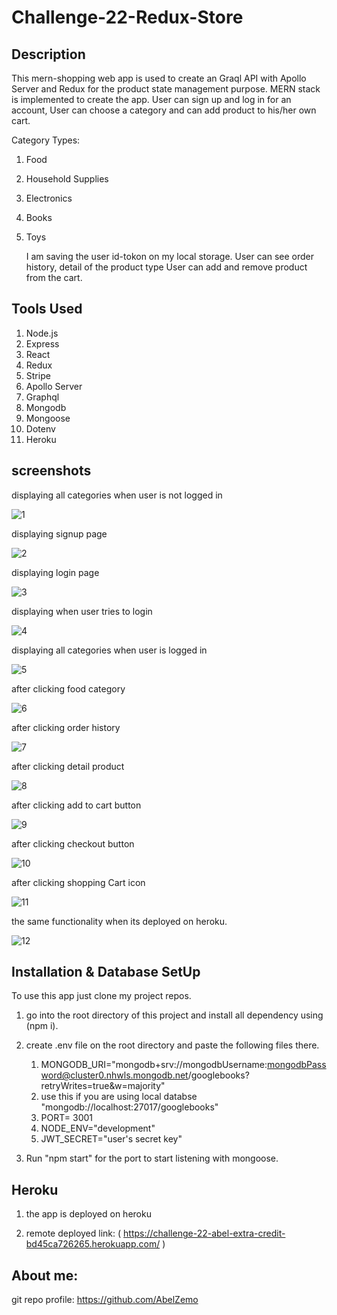# Challenge-22-Redux-Store

## Description

This mern-shopping web app is used to create an Graql API with Apollo Server and Redux for the product state management purpose. MERN stack is implemented to create the app. User can sign up and log in for an account, User can choose a category and can add product to his/her own cart.

Category Types:

1. Food
2. Household Supplies
3. Electronics
4. Books
5. Toys

    I am saving the user id-tokon on my local storage.
    User can see order history, detail of the product type
    User can add and remove product from the cart.

## Tools Used

1. Node.js
2. Express
3. React
4. Redux
5. Stripe
6. Apollo Server
7. Graphql
8. Mongodb
9. Mongoose
10. Dotenv
11. Heroku

## screenshots
displaying all categories when user is not logged in 

![1](screenshots/1.png)

displaying signup page

![2](screenshots/2.png)

displaying login page

![3](screenshots/3.png)

displaying when user tries to login

![4](screenshots/4.png)

displaying all categories when user is logged in 

![5](screenshots/5.png)

after clicking food category 

![6](screenshots/6.png)

after clicking order history

![7](screenshots/7.png)

after clicking detail product 

![8](screenshots/8.png)

after clicking add to cart button

![9](screenshots/9.png)

after clicking checkout button

![10](screenshots/10.png)

after clicking shopping Cart icon

![11](screenshots/11.png)

the same functionality when its deployed on heroku.

![12](screenshots/12.png)


## Installation & Database SetUp

To use this app just clone my project repos.

1. go into the root directory of this project and install all dependency using (npm i).
2. create .env file on the root directory and paste the following files there.

    1. MONGODB_URI="mongodb+srv://mongodbUsername:mongodbPassword@cluster0.nhwls.mongodb.net/googlebooks?retryWrites=true&w=majority"
    2. use this if you are using local databse "mongodb://localhost:27017/googlebooks"
    3. PORT= 3001
    4. NODE_ENV="development"
    5. JWT_SECRET="user's secret key" 

3. Run "npm start" for the port to start listening with mongoose.

## Heroku

1. the app is deployed on heroku

2. remote deployed link: ( https://challenge-22-abel-extra-credit-bd45ca726265.herokuapp.com/ )


## About me:

git repo profile: https://github.com/AbelZemo 


